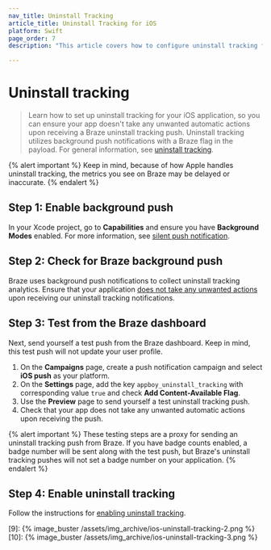 ```yaml
---
nav_title: Uninstall Tracking
article_title: Uninstall Tracking for iOS
platform: Swift
page_order: 7
description: "This article covers how to configure uninstall tracking for the Swift SDK."

---
```


# Uninstall tracking

> Learn how to set up uninstall tracking for your iOS application, so you can ensure your app doesn't take any unwanted automatic actions upon receiving a Braze uninstall tracking push. Uninstall tracking utilizes background push notifications with a Braze flag in the payload. For general information, see [uninstall tracking][6].

{% alert important %}
Keep in mind, because of how Apple handles uninstall tracking, the metrics you see on Braze may be delayed or inaccurate.
{% endalert %}

## Step 1: Enable background push

In your Xcode project, go to **Capabilities** and ensure you have **Background Modes** enabled. For more information, see [silent push notification][5].

## Step 2: Check for Braze background push

Braze uses background push notifications to collect uninstall tracking analytics. Ensure that your application [does not take any unwanted actions][4] upon receiving our uninstall tracking notifications.

## Step 3: Test from the Braze dashboard

Next, send yourself a test push from the Braze dashboard. Keep in mind, this test push will not update your user profile.

1. On the **Campaigns** page, create a push notification campaign and select **iOS push** as your platform.
2. On the **Settings** page, add the key `appboy_uninstall_tracking` with corresponding value `true` and check **Add Content-Available Flag**.
3. Use the **Preview** page to send yourself a test uninstall tracking push.
4. Check that your app does not take any unwanted automatic actions upon receiving the push.

{% alert important %}
These testing steps are a proxy for sending an uninstall tracking push from Braze. If you have badge counts enabled, a badge number will be sent along with the test push, but Braze's uninstall tracking pushes will not set a badge number on your application.
{% endalert %}

## Step 4: Enable uninstall tracking

Follow the instructions for [enabling uninstall tracking][6].

[4]: {{site.baseurl}}/developer_guide/platform_integration_guides/swift/push_notifications/customization/ignoring_internal_push/
[5]: {{site.baseurl}}/developer_guide/platform_integration_guides/swift/push_notifications/silent_push_notifications/
[6]: {{site.baseurl}}/user_guide/data_and_analytics/tracking/uninstall_tracking/#uninstall-tracking
[9]: {% image_buster /assets/img_archive/ios-uninstall-tracking-2.png %}
[10]: {% image_buster /assets/img_archive/ios-uninstall-tracking-3.png %}
